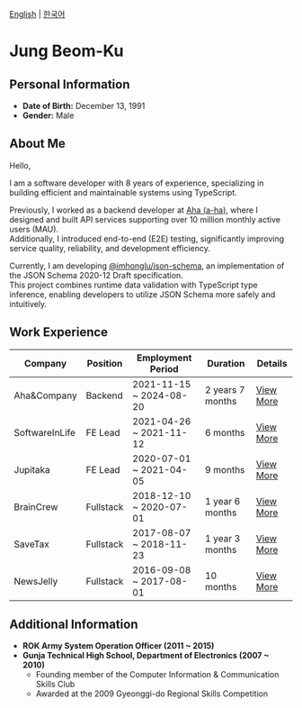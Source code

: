 [English](./README.md) | [한국어](./README_KR.md)

# Jung Beom-Ku

## Personal Information

- **Date of Birth:** December 13, 1991  
- **Gender:** Male  

## About Me

Hello,

I am a software developer with 8 years of experience, specializing in building efficient and maintainable systems using TypeScript.

Previously, I worked as a backend developer at [Aha (a-ha)](https://www.a-ha.io/), where I designed and built API services supporting over 10 million monthly active users (MAU).  
Additionally, I introduced end-to-end (E2E) testing, significantly improving service quality, reliability, and development efficiency.

Currently, I am developing [@imhonglu/json-schema](https://github.com/imhonglu/new-wheels/blob/main/libs/json-schema/README.md), an implementation of the JSON Schema 2020-12 Draft specification.  
This project combines runtime data validation with TypeScript type inference, enabling developers to utilize JSON Schema more safely and intuitively.

## Work Experience

| Company | Position | Employment Period | Duration | Details |
| --- | --- | --- | --- | --- |
| Aha&Company | Backend | 2021-11-15 ~ 2024-08-20 | 2 years 7 months | [View More](./careers/6_ahancompany.md) |
| SoftwareInLife | FE Lead | 2021-04-26 ~ 2021-11-12 | 6 months | [View More](./careers/5_softwareinlife.md) |
| Jupitaka | FE Lead | 2020-07-01 ~ 2021-04-05 | 9 months | [View More](./careers/4_jupitaka.md) |
| BrainCrew | Fullstack | 2018-12-10 ~ 2020-07-01 | 1 year 6 months | [View More](./careers/3_braincrew.md) |
| SaveTax | Fullstack | 2017-08-07 ~ 2018-11-23 | 1 year 3 months | [View More](./careers/2_savetax.md) |
| NewsJelly | Fullstack | 2016-09-08 ~ 2017-08-01 | 10 months | [View More](./careers/1_newsjelly.md) |

## Additional Information

- **ROK Army System Operation Officer (2011 ~ 2015)**  
- **Gunja Technical High School, Department of Electronics (2007 ~ 2010)**  
  - Founding member of the Computer Information & Communication Skills Club  
  - Awarded at the 2009 Gyeonggi-do Regional Skills Competition 
